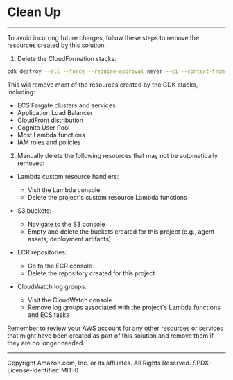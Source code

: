 # Clean Up
---

To avoid incurring future charges, follow these steps to remove the resources created by this solution:

1. Delete the CloudFormation stacks:

```bash
cdk destroy --all --force --require-approval never --ci --context-from-config cdk.context.json --profile <YOUR_AWS_CLI_PROFILE>
```

This will remove most of the resources created by the CDK stacks, including:
- ECS Fargate clusters and services
- Application Load Balancer
- CloudFront distribution
- Cognito User Pool
- Most Lambda functions
- IAM roles and policies

2. Manually delete the following resources that may not be automatically removed:

- Lambda custom resource handlers:
  - Visit the Lambda console
  - Delete the project's custom resource Lambda functions

- S3 buckets:
  - Navigate to the S3 console
  - Empty and delete the buckets created for this project (e.g., agent assets, deployment artifacts)

- ECR repositories:
  - Go to the ECR console
  - Delete the repository created for this project

- CloudWatch log groups:
  - Visit the CloudWatch console
  - Remove log groups associated with the project's Lambda functions and ECS tasks

Remember to review your AWS account for any other resources or services that might have been created as part of this solution and remove them if they are no longer needed.

---

Copyright Amazon.com, Inc. or its affiliates. All Rights Reserved.
SPDX-License-Identifier: MIT-0